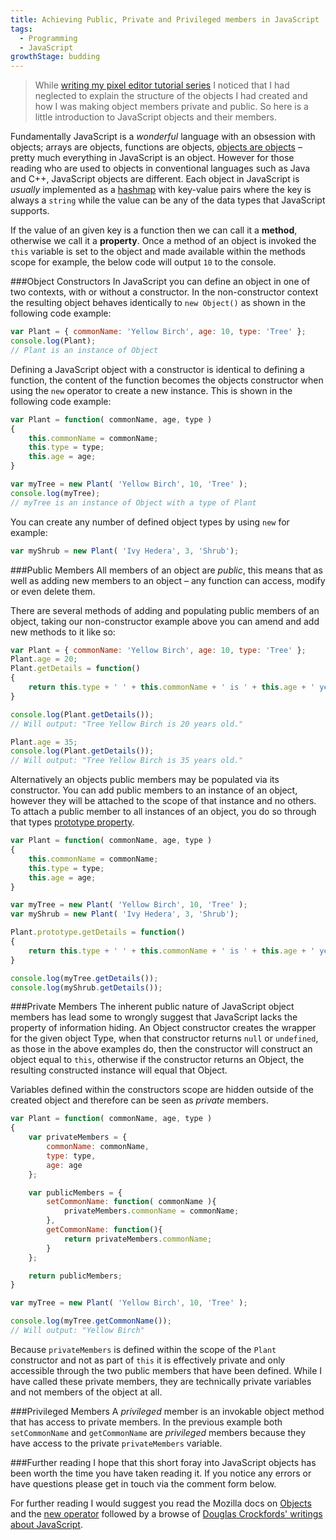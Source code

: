 ```yaml
---
title: Achieving Public, Private and Privileged members in JavaScript
tags:
  - Programming
  - JavaScript
growthStage: budding
---
```


> While [writing my pixel editor tutorial series](/blog/tutorials/writing-a-pixel-editor-in-javascript-p1/) I noticed that I had neglected to explain the structure of the objects I had created and how I was making object members private and public. So here is a little introduction to JavaScript objects and their members.

Fundamentally JavaScript is a *wonderful* language with an obsession with objects; arrays are objects, functions are objects, [objects are objects](https://developer.mozilla.org/en-US/docs/Web/JavaScript/Reference/Global_Objects/Object) &ndash; pretty much everything in JavaScript is an object. However for those reading who are used to objects in conventional languages such as Java and C++, JavaScript objects are different. Each object in JavaScript is *usually* implemented as a [hashmap](http://en.wikipedia.org/wiki/Hash_table) with key-value pairs where the key is always a `string` while the value can be any of the data types that JavaScript supports.

If the value of an given key is a function then we can call it a **method**, otherwise we call it a **property**. Once a method of an object is invoked the `this` variable is set to the object and made available within the methods scope for example, the below code will output `10` to the console.

###Object Constructors
In JavaScript you can define an object in one of two contexts, with or without a constructor. In the non-constructor context the resulting object behaves identically to `new Object()` as shown in the following code example:

```javascript
var Plant = { commonName: 'Yellow Birch', age: 10, type: 'Tree' };
console.log(Plant);
// Plant is an instance of Object
```

Defining a JavaScript object with a constructor is identical to defining a function, the content of the function becomes the objects constructor when using the `new` operator to create a new instance. This is shown in the following code example:

```javascript
var Plant = function( commonName, age, type )
{
    this.commonName = commonName;
    this.type = type;
    this.age = age;
}

var myTree = new Plant( 'Yellow Birch', 10, 'Tree' );
console.log(myTree);
// myTree is an instance of Object with a type of Plant
```

You can create any number of defined object types by using `new` for example:

```javascript
var myShrub = new Plant( 'Ivy Hedera', 3, 'Shrub');
```

###Public Members
All members of an object are *public*, this means that as well as adding new members to an object &ndash; any function can access, modify or even delete them.

There are several methods of adding and populating public members of an object, taking our non-constructor example above you can amend and add new methods to it like so:

```javascript
var Plant = { commonName: 'Yellow Birch', age: 10, type: 'Tree' };
Plant.age = 20;
Plant.getDetails = function()
{
    return this.type + ' ' + this.commonName + ' is ' + this.age + ' years old.';
}

console.log(Plant.getDetails());
// Will output: "Tree Yellow Birch is 20 years old."

Plant.age = 35;
console.log(Plant.getDetails());
// Will output: "Tree Yellow Birch is 35 years old."
```

Alternatively an objects public members may be populated via its constructor. You can add public members to an instance of an object, however they will be attached to the scope of that instance and no others. To attach a public member to all instances of an object, you do so through that types [prototype property](https://developer.mozilla.org/en-US/docs/Web/JavaScript/Reference/Global_Objects/Function/prototype).

```javascript
var Plant = function( commonName, age, type )
{
    this.commonName = commonName;
    this.type = type;
    this.age = age;
}

var myTree = new Plant( 'Yellow Birch', 10, 'Tree' );
var myShrub = new Plant( 'Ivy Hedera', 3, 'Shrub');

Plant.prototype.getDetails = function()
{
    return this.type + ' ' + this.commonName + ' is ' + this.age + ' years old.';
}

console.log(myTree.getDetails());
console.log(myShrub.getDetails());
```

###Private Members
The inherent public nature of JavaScript object members has lead some to wrongly suggest that JavaScript lacks the property of information hiding. An Object constructor creates the wrapper for the given object Type, when that constructor returns `null` or `undefined`, as those in the above examples do, then the constructor will construct an object equal to `this`, otherwise if the constructor returns an Object, the resulting constructed instance will equal that Object.

Variables defined within the constructors scope are hidden outside of the created object and therefore can be seen as *private* members.

```javascript
var Plant = function( commonName, age, type )
{
    var privateMembers = {
        commonName: commonName,
        type: type,
        age: age
    };

    var publicMembers = {
        setCommonName: function( commonName ){
            privateMembers.commonName = commonName;
        },
        getCommonName: function(){
            return privateMembers.commonName;
        }
    };

    return publicMembers;
}

var myTree = new Plant( 'Yellow Birch', 10, 'Tree' );

console.log(myTree.getCommonName());
// Will output: "Yellow Birch"
```

Because `privateMembers` is defined within the scope of the `Plant` constructor and not as part of `this` it is effectively private and only accessible through the two public members that have been defined. While I have called these private members, they are technically private variables and not members of the object at all. 

###Privileged Members
A *privileged* member is an invokable object method that has access to private members. In the previous example both `setCommonName` and `getCommonName` are *privileged* members because they have access to the private `privateMembers` variable.

###Further reading
I hope that this short foray into JavaScript objects has been worth the time you have taken reading it. If you notice any errors or have questions please get in touch via the comment form below.

For further reading I would suggest you read the Mozilla docs on [Objects](https://developer.mozilla.org/en-US/docs/Web/JavaScript/Reference/Global_Objects/Object) and the [new operator](https://developer.mozilla.org/en-US/docs/Web/JavaScript/Reference/Operators/new) followed by a browse of [Douglas Crockfords' writings about JavaScript](http://javascript.crockford.com/javascript.html).
